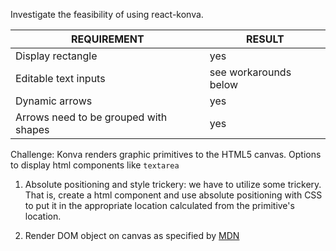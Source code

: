Investigate the feasibility of using react-konva.

| REQUIREMENT                             | RESULT                 |
| --------------------------------------- | ---------------------- |
| Display rectangle                       | yes                    |
| Editable text inputs                    | see workarounds below  |
| Dynamic arrows                          | yes                    |
| Arrows need to be grouped with shapes   | yes                    |


Challenge:
  Konva renders graphic primitives to the HTML5 canvas. Options to display
  html components like 	`textarea`

  1. Absolute positioning and style trickery: we have to utilize some trickery.
     That is, create a html component and use absolute positioning with CSS to
     put it in the appropriate location calculated from the primitive's location.

  2. Render DOM object on canvas as specified by
     [MDN](https://developer.mozilla.org/en-US/docs/Web/API/Canvas_API/Drawing_DOM_objects_into_a_canvas)
